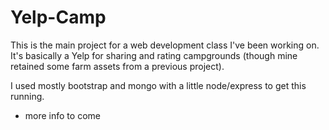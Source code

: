 # Yelp-Camp
This is the main project for a web development class I've been working on.
It's basically a Yelp for sharing and rating campgrounds (though mine retained some farm assets from a previous project).

I used mostly bootstrap and mongo with a little node/express to get this running.
- more info to come
